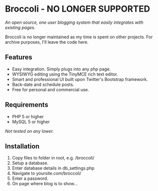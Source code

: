 # Broccoli - NO LONGER SUPPORTED
*An open source, one user blogging system that easily integrates with existing pages.*

Broccoli is no longer maintained as my time is spent on other projects. For archive purposes, I'll leave the code here.
## Features
* Easy integration. Simply plugs into any php page.
* WYSIWYG editing using the TinyMCE rich text editor.
* Smart and professional UI built upon Twitter's Bootstrap framework.
* Back-date and schedule posts.
* Free for personal and commercial use.

## Requirements
* PHP 5 or higher
* MySQL 5 or higher

*Not tested on any lower.*
	
## Installation
1. Copy files to folder in root, e.g. /broccoli/
2. Setup a database.
3. Enter database details in db_settings.php
4. Navigate to yoursite.com/broccoli/
5. Enter a password.
6. On page where blog is to show...

